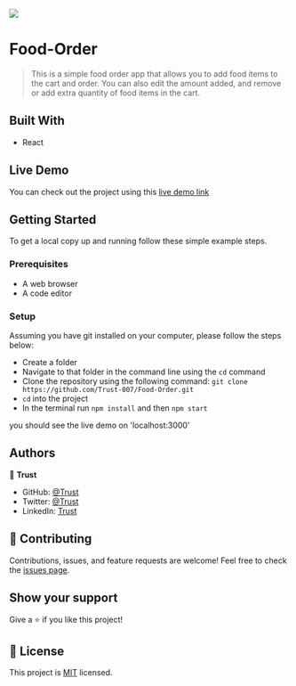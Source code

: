 ![](https://img.shields.io/badge/Microverse-blueviolet)

# Food-Order

> This is a simple food order app that allows you to add food items to the cart and order. You can also edit the amount added, and remove or add extra quantity of food items in the cart.

## Built With

- React

## Live Demo

You can check out the project using this [live demo link](https://food-order-demo.netlify.app/)

## Getting Started

To get a local copy up and running follow these simple example steps.

### Prerequisites

- A web browser
- A code editor

### Setup

Assuming you have git installed on your computer, please follow the steps below:

- Create a folder
- Navigate to that folder in the command line using the `cd` command
- Clone the repository using the following command: `git clone https://github.com/Trust-007/Food-Order.git`
- `cd` into the project
- In the terminal run `npm install` and then `npm start`

you should see the live demo on 'localhost:3000'

## Authors

👤 **Trust**

- GitHub: [@Trust](https://github.com/Trust-007)
- Twitter: [@Trust](https://twitter.com/simeontrust7)
- LinkedIn: [Trust](https://www.linkedin.com/in/trust-simeon)

## 🤝 Contributing

Contributions, issues, and feature requests are welcome!
Feel free to check the [issues page](../../issues/).

## Show your support

Give a ⭐️ if you like this project!

## 📝 License

This project is [MIT](./LICENSE) licensed.

